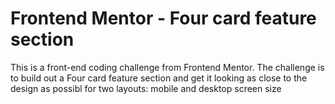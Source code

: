 # Frontend Mentor - Four card feature section

This is a front-end coding challenge from Frontend Mentor. The challenge is to build out a Four card feature section and get it looking as close to the design as possibl for two layouts: mobile and desktop screen size

